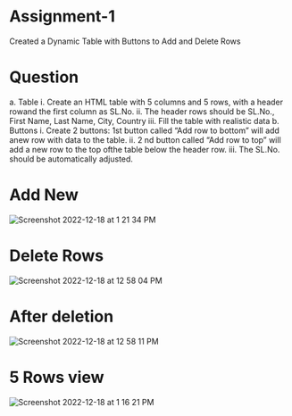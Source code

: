 # Assignment-1
Created a Dynamic Table with Buttons to Add and Delete Rows

# Question
a. Table
i. Create an HTML table with 5 columns and 5 rows, with a header rowand the
first column as SL.No.
ii. The header rows should be SL.No., First Name, Last Name, City,
Country
iii. Fill the table with realistic data
b. Buttons
i. Create 2 buttons: 1st button called “Add row to bottom” will add anew
row with data to the table.
ii. 2
nd button called “Add row to top” will add a new row to the top ofthe
table below the header row.
iii. The SL.No. should be automatically adjusted.




# Add New
![Screenshot 2022-12-18 at 1 21 34 PM](https://user-images.githubusercontent.com/47717448/208287328-53b782e8-82c3-4cd8-b809-c2b54fce4301.png)




# Delete Rows
![Screenshot 2022-12-18 at 12 58 04 PM](https://user-images.githubusercontent.com/47717448/208286755-20146e41-fc14-4cb0-a6d7-fa70a7c6e17f.png)


# After deletion
![Screenshot 2022-12-18 at 12 58 11 PM](https://user-images.githubusercontent.com/47717448/208286770-d0153bbb-b675-4d91-8305-46b6857ca184.png)

# 5 Rows view
![Screenshot 2022-12-18 at 1 16 21 PM](https://user-images.githubusercontent.com/47717448/208287202-eee89462-bc95-43a6-b8b1-8300d4d318c9.png)
